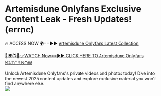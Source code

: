 # Artemisdune Onlyfans Exclusive Content Leak - Fresh Updates! (errnc)

🔥 ACCESS NOW 🌍==►► <a href="https://tinyurl.com/kvy9nzfs" rel="nofollow">Artemisdune Onlyfans Latest Collection</a>
<br><br>
[🔴🌍📺📱👉WA𝚃CH Now==►► CLICK HERE TO Artemisdune Onlyfans 𝚆𝙰𝚃𝙲𝙷 NOW](https://tinyurl.com/kvy9nzfs)
<br><br>
Unlock Artemisdune Onlyfans's private videos and photos today! Dive into the newest 2025 content updates and explore exclusive material you won’t find anywhere else.
<br>
<a href="https://tinyurl.com/kvy9nzfs" rel="nofollow" data-target="animated-image.originalLink"><img src="https://camo.githubusercontent.com/8a4f000d20f83aca3bf7ec5f350d767afa0574a8a352519fd8cfa583a6f93a33/68747470733a2f2f692e696d6775722e636f6d2f644a486b345a712e676966" data-canonical-src="https://i.imgur.com/dJHk4Zq.gif" style="max-width: 100%; display: inline-block;" data-target="animated-image.originalImage"></a>
<br>
